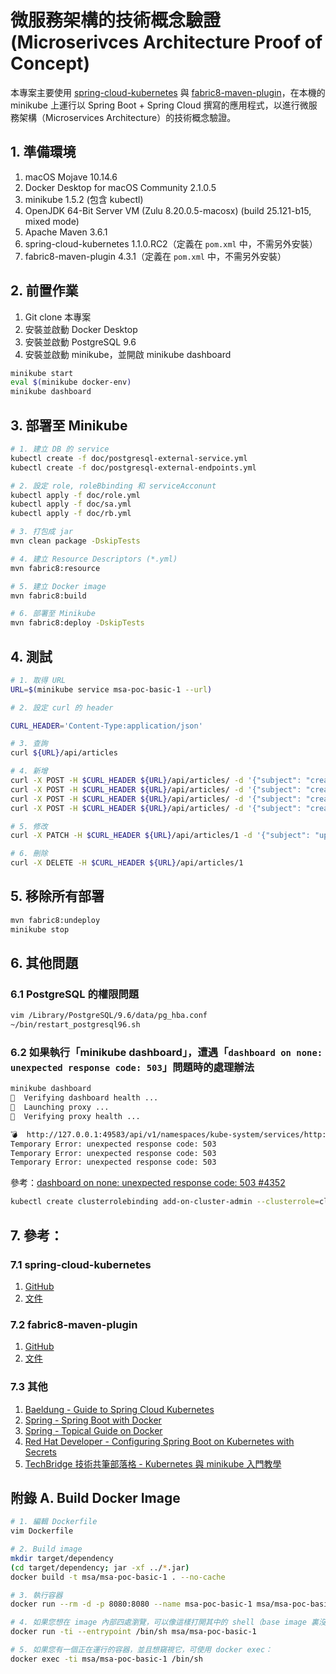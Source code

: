 # 微服務架構的技術概念驗證 (Microserivces Architecture Proof of Concept) 

本專案主要使用 [spring-cloud-kubernetes](https://github.com/spring-cloud/spring-cloud-kubernetes) 與 [fabric8-maven-plugin](https://github.com/fabric8io/fabric8-maven-plugin)，在本機的 minikube 上運行以 Spring Boot + Spring Cloud 撰寫的應用程式，以進行微服務架構（Microservices Architecture）的技術概念驗證。

## 1. 準備環境

 1. macOS Mojave 10.14.6
 2. Docker Desktop for macOS Community 2.1.0.5
 3. minikube 1.5.2 (包含 kubectl)
 4. OpenJDK 64-Bit Server VM (Zulu 8.20.0.5-macosx) (build 25.121-b15, mixed mode)
 5. Apache Maven 3.6.1
 6. spring-cloud-kubernetes 1.1.0.RC2（定義在 `pom.xml` 中，不需另外安裝）
 7. fabric8-maven-plugin 4.3.1（定義在 `pom.xml` 中，不需另外安裝）

## 2. 前置作業

 1. Git clone 本專案
 2. 安裝並啟動 Docker Desktop
 3. 安裝並啟動 PostgreSQL 9.6
 4. 安裝並啟動 minikube，並開啟 minikube dashboard

``` bash
minikube start
eval $(minikube docker-env)
minikube dashboard
```

## 3. 部署至 Minikube

``` bash
# 1. 建立 DB 的 service
kubectl create -f doc/postgresql-external-service.yml
kubectl create -f doc/postgresql-external-endpoints.yml

# 2. 設定 role, roleBbinding 和 serviceAcconunt
kubectl apply -f doc/role.yml
kubectl apply -f doc/sa.yml
kubectl apply -f doc/rb.yml

# 3. 打包成 jar
mvn clean package -DskipTests

# 4. 建立 Resource Descriptors (*.yml)
mvn fabric8:resource

# 5. 建立 Docker image
mvn fabric8:build

# 6. 部署至 Minikube
mvn fabric8:deploy -DskipTests
```

## 4. 測試

``` bash
# 1. 取得 URL
URL=$(minikube service msa-poc-basic-1 --url)

# 2. 設定 curl 的 header

CURL_HEADER='Content-Type:application/json'

# 3. 查詢
curl ${URL}/api/articles

# 4. 新增
curl -X POST -H $CURL_HEADER ${URL}/api/articles/ -d '{"subject": "create subject 2", "content": "create content 2 ..."}'
curl -X POST -H $CURL_HEADER ${URL}/api/articles/ -d '{"subject": "create subject 2", "content": "create content 2 ..."}'
curl -X POST -H $CURL_HEADER ${URL}/api/articles/ -d '{"subject": "create subject 3", "content": "create content 3 ..."}'
curl -X POST -H $CURL_HEADER ${URL}/api/articles/ -d '{"subject": "create subject 4", "content": "create content 4 ..."}'

# 5. 修改
curl -X PATCH -H $CURL_HEADER ${URL}/api/articles/1 -d '{"subject": "update subject 2", "content": "update content 2 ..."}'

# 6. 刪除
curl -X DELETE -H $CURL_HEADER ${URL}/api/articles/1
```

## 5. 移除所有部署

``` bash
mvn fabric8:undeploy
minikube stop
```

## 6. 其他問題

### 6.1 PostgreSQL 的權限問題

``` bash
vim /Library/PostgreSQL/9.6/data/pg_hba.conf
~/bin/restart_postgresql96.sh
```

### 6.2 如果執行「minikube dashboard」，遭遇「`dashboard on none: unexpected response code: 503`」問題時的處理辦法

``` bash
minikube dashboard
🤔  Verifying dashboard health ...
🚀  Launching proxy ...
🤔  Verifying proxy health ...

💣  http://127.0.0.1:49583/api/v1/namespaces/kube-system/services/http:kubernetes-dashboard:/proxy/ is not accessible: Temporary Error: unexpected response code: 503
Temporary Error: unexpected response code: 503
Temporary Error: unexpected response code: 503
Temporary Error: unexpected response code: 503
```
參考：[dashboard on none: unexpected response code: 503 #4352](https://github.com/kubernetes/minikube/issues/4352)

``` bash
kubectl create clusterrolebinding add-on-cluster-admin --clusterrole=cluster-admin --serviceaccount=kube-system:default
```

## 7. 參考：

### 7.1 spring-cloud-kubernetes

  1. [GitHub](https://github.com/spring-cloud/spring-cloud-kubernetes)
  2. [文件](https://cloud.spring.io/spring-cloud-static/spring-cloud-kubernetes/1.1.0.RC2/reference/html/)

### 7.2 fabric8-maven-plugin

  1. [GitHub](https://github.com/fabric8io/fabric8-maven-plugin)
  2. [文件](https://maven.fabric8.io/)

### 7.3 其他

  1. [Baeldung - Guide to Spring Cloud Kubernetes](https://www.baeldung.com/spring-cloud-kubernetes)
  2. [Spring - Spring Boot with Docker](https://spring.io/guides/gs/spring-boot-docker/)
  3. [Spring - Topical Guide on Docker](https://spring.io/guides/topicals/spring-boot-docker/)
  4. [Red Hat Developer - Configuring Spring Boot on Kubernetes with Secrets](https://developers.redhat.com/blog/2017/10/04/configuring-spring-boot-kubernetes-secrets/)
  5. [TechBridge 技術共筆部落格 - Kubernetes 與 minikube 入門教學](https://blog.techbridge.cc/2018/12/01/kubernetes101-introduction-tutorial/)

## 附錄 A. Build Docker Image

``` bash
# 1. 編輯 Dockerfile
vim Dockerfile

# 2. Build image
mkdir target/dependency
(cd target/dependency; jar -xf ../*.jar)
docker build -t msa/msa-poc-basic-1 . --no-cache

# 3. 執行容器
docker run --rm -d -p 8080:8080 --name msa-poc-basic-1 msa/msa-poc-basic-1

# 4. 如果您想在 image 內部四處瀏覽，可以像這樣打開其中的 shell（base image 裏沒有 bash）
docker run -ti --entrypoint /bin/sh msa/msa-poc-basic-1

# 5. 如果您有一個正在運行的容器，並且想窺視它，可使用 docker exec：
docker exec -ti msa/msa-poc-basic-1 /bin/sh
```

